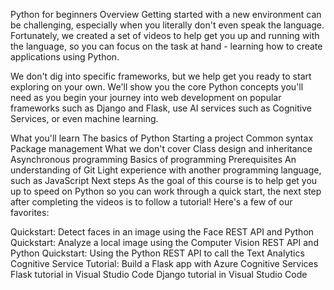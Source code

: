 
Python for beginners
Overview
Getting started with a new environment can be challenging, especially when you literally don't even speak the language. Fortunately, we created a set of videos to help get you up and running with the language, so you can focus on the task at hand - learning how to create applications using Python.

We don't dig into specific frameworks, but we help get you ready to start exploring on your own. We'll show you the core Python concepts you'll need as you begin your journey into web development on popular frameworks such as Django and Flask, use AI services such as Cognitive Services, or even machine learning.

What you'll learn
The basics of Python
Starting a project
Common syntax
Package management
What we don't cover
Class design and inheritance
Asynchronous programming
Basics of programming
Prerequisites
An understanding of Git
Light experience with another programming language, such as JavaScript
Next steps
As the goal of this course is to help get you up to speed on Python so you can work through a quick start, the next step after completing the videos is to follow a tutorial! Here's a few of our favorites:

Quickstart: Detect faces in an image using the Face REST API and Python
Quickstart: Analyze a local image using the Computer Vision REST API and Python
Quickstart: Using the Python REST API to call the Text Analytics Cognitive Service
Tutorial: Build a Flask app with Azure Cognitive Services
Flask tutorial in Visual Studio Code
Django tutorial in Visual Studio Code
